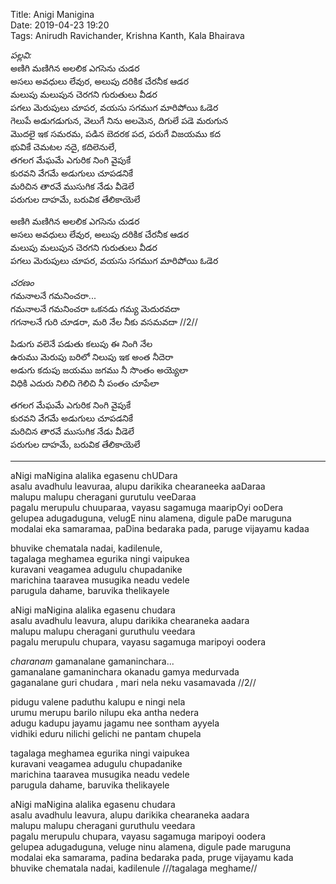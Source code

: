 Title: Anigi Manigina  
Date: 2019-04-23 19:20   
Tags: Anirudh Ravichander, Krishna Kanth, Kala Bhairava  

_పల్లవి:_   
అణిగి మణిగిన అలలిక ఎగసెను చుడర  
అసలు అవధులు లేవుర, అలుపు దరికిక చేరనీక ఆడర   
మలుపు మలుపున చెరగని గురుతులు వీడర    
పగలు మెరుపులు చూపర, వయసు సగముగ మారిపోయి ఓడెర   
గెలుపే అడుగడుగున, వెలుగే నిను అలమెన, దిగులే పడె మరుగున   
మొదలై ఇక సమరమ, పడిన బెదరక పద, పరుగే విజయము కద   
భువికే చెమటల నదై, కదిలెనులే,   
తగలగ మేఘమే ఎగురిక నింగి వైపుకే  
కురవని వేగమే అడుగులు చూపడనికే   
మరిచిన తారవే ముసుగిక నేడు వీడెలే   
పరుగుల దాహమే, బరువిక తేలికాయెలే 

అణిగి మణిగిన అలలిక ఎగసెను చుడర  
అసలు అవధులు లేవుర, అలుపు దరికిక చేరనీక ఆడర   
మలుపు మలుపున చెరగని గురుతులు వీడర    
పగలు మెరుపులు చూపర, వయసు సగముగ మారిపోయి ఓడెర   
 
_చరణం_  
గమనాలనే గమనించరా...  
గమనాలనే గమనించరా ఒకనడు గమ్య మెదురవదా    
గగనాలనే గురి చూడరా, మరి నేల నీకు వసమవదా     //2//   

పిడుగు వలెనే పడుతు కలుపు ఈ నింగి నేల    
ఉరుము మెరుపు బరిలో నిలుపు ఇక అంత నీదెరా    
అడుగు కదుపు జయము జగము నీ సొంతం అయ్యెలా  
విధికి ఎదురు నిలిచి గెలిచి నీ పంతం చూపేలా    

తగలగ మేఘమే ఎగురిక నింగి వైపుకే  
కురవని వేగమే అడుగులు చూపడనికే   
మరిచిన తారవే ముసుగిక నేడు వీడెలే   
పరుగుల దాహమే, బరువిక తేలికాయెలే 


----


aNigi maNigina alalika egasenu chUDara  
asalu avadhulu leavuraa, alupu darikika chearaneeka aaDaraa  
malupu malupu  cheragani gurutulu veeDaraa   
pagalu merupulu chuuparaa, vayasu sagamuga maaripOyi ooDera  
gelupea adugaduguna, velugE ninu alamena, digule paDe maruguna  
modalai eka samaramaa, paDina bedaraka pada, paruge vijayamu kadaa  

bhuvike chematala nadai, kadilenule,  
tagalaga meghamea egurika ningi vaipukea  
kuravani veagamea adugulu chupadanike  
marichina taaravea musugika neadu vedele  
parugula dahame, baruvika thelikayele

aNigi maNigina alalika egasenu chudara  
asalu avadhulu leavura, alupu darikika chearaneka aadara  
malupu malupu  cheragani guruthulu veedara   
pagalu merupulu chupara, vayasu sagamuga maripoyi oodera  

_charanam_
gamanalane gamaninchara...  
gamanalane gamaninchara okanadu gamya medurvada    
gaganalane guri chudara , mari nela neku vasamavada     //2//  

pidugu valene paduthu kalupu e ningi nela   
urumu merupu barilo nilupu eka antha nedera  
adugu kadupu jayamu jagamu nee sontham ayyela  
vidhiki eduru nilichi gelichi ne pantam chupela  

tagalaga meghamea egurika ningi vaipukea  
kuravani veagamea adugulu chupadanike  
marichina taaravea musugika neadu vedele  
parugula dahame, baruvika thelikayele

aNigi maNigina alalika egasenu chudara  
asalu avadhulu leavura, alupu darikika chearaneka aadara  
malupu malupu  cheragani guruthulu veedara   
pagalu merupulu chupara, vayasu sagamuga maripoyi oodera  
gelupea adugaduguna, veluge ninu alamena, digule pade maruguna  
modalai eka samarama, padina bedaraka pada, pruge vijayamu kada  
bhuvike chematala nadai, kadilenule    ///tagalaga meghame//